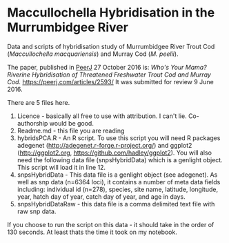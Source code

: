 # Maccullochella Hybridisation in the Murrumbidgee River
Data and scripts of hybridisation study of Murrumbidgee River Trout Cod (*Maccullochella macquariensis*) and Murray Cod (*M. peelii*).

The paper, published in [PeerJ](www.peerj.com) 27 October 2016 is: *Who's Your Mama? Riverine Hybridisation of Threatened Freshwater Trout Cod and Murray Cod.* https://peerj.com/articles/2593/ It was submitted for review 9 June 2016.

There are 5 files here. 

1. Licence - basically all free to use with attribution. I can't lie. Co-authorship would be good.
2. Readme.md - this file you are reading
3. hybridsPCA.R - An R script. To use this script you will need R packages adegenet (http://adegenet.r-forge.r-project.org/) and ggplot2 (http://ggplot2.org, https://github.com/hadley/ggplot2). You will also need the following data file (snpsHybridData) which is a genlight object. This script will load it in line 12.
4. snpsHybridData - This data file is a genlight object (see adegenet). As well as snp data (n=6364 loci), it contains a number of meta data fields including: individual id (n=278), species, site name, latitude, longitude, year, hatch day of year, catch day of year, and age in days.
5. snpsHybridDataRaw - this data file is a comma delimited text file with raw snp data. 

If you choose to run the script on this data - it should take in the order of 130 seconds. At least thats the time it took on my notebook.
